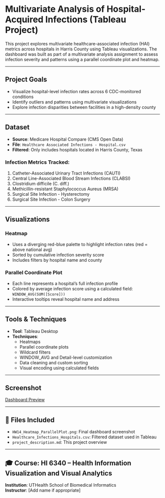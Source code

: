 # Multivariate Analysis of Hospital-Acquired Infections (Tableau Project)

This project explores multivariate healthcare-associated infection (HAI) metrics across hospitals in Harris County using Tableau visualizations. The dashboard was built as part of a multivariate analysis assignment to assess infection severity and patterns using a parallel coordinate plot and heatmap.

---

## Project Goals

- Visualize hospital-level infection rates across 6 CDC-monitored conditions
- Identify outliers and patterns using multivariate visualizations
- Explore infection disparities between facilities in a high-density county

---

## Dataset

- **Source**: Medicare Hospital Compare (CMS Open Data)
- **File**: `Healthcare Associated Infections - Hospital.csv`
- **Filtered**: Only includes hospitals located in Harris County, Texas

### Infection Metrics Tracked:
1. Catheter-Associated Urinary Tract Infections (CAUTI)  
2. Central Line-Associated Blood Stream Infections (CLABSI)  
3. Clostridium difficile (C. diff.)  
4. Methicillin-resistant Staphylococcus Aureus (MRSA)  
5. Surgical Site Infection - Hysterectomy  
6. Surgical Site Infection - Colon Surgery

---

## Visualizations

### Heatmap
- Uses a diverging red-blue palette to highlight infection rates (red = above national avg)
- Sorted by cumulative infection severity score
- Includes filters by hospital name and county

### Parallel Coordinate Plot
- Each line represents a hospital’s full infection profile
- Colored by average infection score using a calculated field:  
  `WINDOW_AVG(SUM([Score]))`
- Interactive tooltips reveal hospital name and address

---

## Tools & Techniques

- **Tool**: Tableau Desktop
- **Techniques**:
  - Heatmaps
  - Parallel coordinate plots
  - Wildcard filters
  - WINDOW_AVG and Detail-level customization
  - Data cleaning and custom sorting
  - Visual encoding using calculated fields

---

## Screenshot

[Dashboard Preview](./HW14_Heatmap_ParallelPlot.png)

---

## 📂 Files Included

- `HW14_Heatmap_ParallelPlot.png`: Final dashboard screenshot
- `Healthcare_Infections_Hospitals.csv`: Filtered dataset used in Tableau
- `project_description.md`: This project overview

---

## 🎓 Course: HI 6340 – Health Information Visualization and Visual Analytics  
**Institution**: UTHealth School of Biomedical Informatics  
**Instructor**: [Add name if appropriate]

